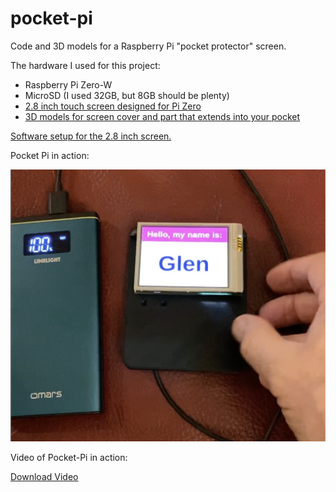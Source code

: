 # pocket-pi
Code and 3D models for a Raspberry Pi "pocket protector" screen.

The hardware I used for this project:

- Raspberry Pi Zero-W
- MicroSD (I used 32GB, but 8GB should be plenty)
- [2.8 inch touch screen designed for Pi Zero](https://smile.amazon.com/gp/product/B07H8ZY89H/ref=ppx_yo_dt_b_search_asin_title?ie=UTF8&psc=1)
- [3D models for screen cover and part that extends into your pocket](https://www.tinkercad.com/things/0NYl0LZUKbR)

[Software setup for the 2.8 inch screen.](https://github.com/iUniker/2.8NewDriver)

Pocket Pi in action:

![Pocket-Pi In Action](https://github.com/MegaMosquito/pocket-pi/blob/master/pocket-pi.png?raw=true)

Video of Pocket-Pi in action:

  [Download Video](https://github.com/MegaMosquito/pocket-pi/blob/master/pocket-pi.mov?raw=true)
